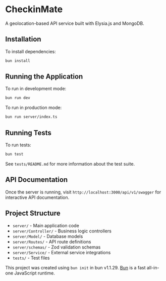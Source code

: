 # CheckinMate

A geolocation-based API service built with Elysia.js and MongoDB.

## Installation

To install dependencies:

```bash
bun install
```

## Running the Application

To run in development mode:

```bash
bun run dev
```

To run in production mode:

```bash
bun run server/index.ts
```

## Running Tests

To run tests:

```bash
bun test
```

See `tests/README.md` for more information about the test suite.

## API Documentation

Once the server is running, visit `http://localhost:3000/api/v1/swagger` for interactive API documentation.

## Project Structure

- `server/` - Main application code
- `server/Controller/` - Business logic controllers
- `server/Model/` - Database models
- `server/Routes/` - API route definitions
- `server/schemas/` - Zod validation schemas
- `server/Service/` - External service integrations
- `tests/` - Test files

This project was created using `bun init` in bun v1.1.29. [Bun](https://bun.sh) is a fast all-in-one JavaScript runtime.
